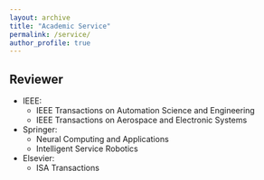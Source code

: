 ```yaml
---
layout: archive
title: "Academic Service"
permalink: /service/
author_profile: true
---
```


## Reviewer
- IEEE:
    - IEEE Transactions on Automation Science and Engineering
    - IEEE Transactions on Aerospace and Electronic Systems
- Springer:
    - Neural Computing and Applications
    - Intelligent Service Robotics
- Elsevier:
    - ISA Transactions
